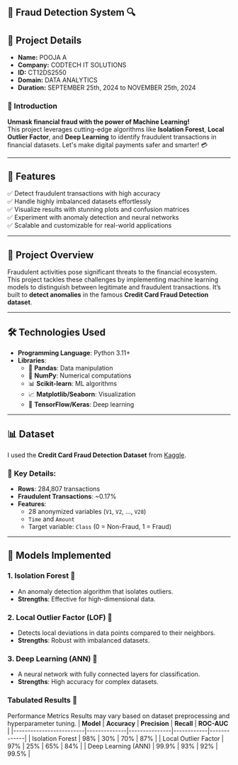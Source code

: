 ## 🚨 **Fraud Detection System** 🔍 
## 📄 Project Details
- **Name:** POOJA A
- **Company:** CODTECH IT SOLUTIONS
- **ID:** CT12DS2550
- **Domain:** DATA ANALYTICS
- **Duration:** SEPTEMBER 25th, 2024 to NOVEMBER 25th, 2024


### 🚀 Introduction 
**Unmask financial fraud with the power of Machine Learning!**  
This project leverages cutting-edge algorithms like **Isolation Forest**, **Local Outlier Factor**, and **Deep Learning** to identify fraudulent transactions in financial datasets. Let's make digital payments safer and smarter! 💳

---

## 🌟 **Features**
✅ Detect fraudulent transactions with high accuracy  
✅ Handle highly imbalanced datasets effortlessly  
✅ Visualize results with stunning plots and confusion matrices  
✅ Experiment with anomaly detection and neural networks  
✅ Scalable and customizable for real-world applications  

---

## 📂 **Project Overview**
Fraudulent activities pose significant threats to the financial ecosystem. This project tackles these challenges by implementing machine learning models to distinguish between legitimate and fraudulent transactions. It’s built to **detect anomalies** in the famous **Credit Card Fraud Detection dataset**.  

---

## 🛠️ **Technologies Used**
- **Programming Language**: Python 3.11+  
- **Libraries**:  
  - 💾 **Pandas**: Data manipulation  
  - 🔢 **NumPy**: Numerical computations  
  - 📊 **Scikit-learn**: ML algorithms  
  - 📈 **Matplotlib/Seaborn**: Visualization  
  - 🤖 **TensorFlow/Keras**: Deep learning  

---

## 📊 **Dataset**
I used the **Credit Card Fraud Detection Dataset** from [Kaggle](https://www.kaggle.com/datasets/mlg-ulb/creditcardfraud).  
### 📑 **Key Details**:
- **Rows**: 284,807 transactions  
- **Fraudulent Transactions**: ~0.17%  
- **Features**:  
  - 28 anonymized variables (`V1`, `V2`, ..., `V28`)  
  - `Time` and `Amount`  
  - Target variable: `Class` (0 = Non-Fraud, 1 = Fraud)  

---

## 🧠 **Models Implemented**
### **1. Isolation Forest 🌲**
- An anomaly detection algorithm that isolates outliers.
- **Strengths**: Effective for high-dimensional data.
### 2. Local Outlier Factor (LOF) 📍 
- Detects local deviations in data points compared to their neighbors.
- **Strengths**: Robust with imbalanced datasets.
### 3. Deep Learning (ANN) 🧬
- A neural network with fully connected layers for classification.
- **Strengths**: High accuracy for complex datasets.
### Tabulated Results 🎯
 Performance Metrics
Results may vary based on dataset preprocessing and hyperparameter tuning.
| **Model**              | **Accuracy** | **Precision** | **Recall** | **ROC-AUC** |
|-------------------------|--------------|---------------|------------|-------------|
| Isolation Forest        | 98%          | 30%           | 70%        | 87%         |
| Local Outlier Factor    | 97%          | 25%           | 65%        | 84%         |
| Deep Learning (ANN)     | 99.9%        | 93%           | 92%        | 99.5%       |
